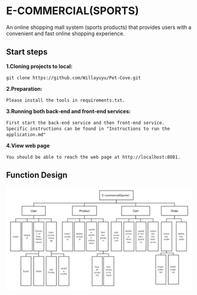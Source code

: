 # E-COMMERCIAL(SPORTS)

An online shopping mall system (sports products) that provides users with a convenient and fast online shopping experience.

## Start steps

**1.Cloning projects to local:**

```
git clone https://github.com/Willayuyu/Pet-Cove.git
```

**2.Preparation:**

```
Please install the tools in requirements.txt.
```

**3.Running both back-end and front-end services:**

```
First start the back-end service and then front-end service. 
Specific instructions can be found in "Instructions to run the application.md"
```

**4.View web page**

```
You should be able to reach the web page at http://localhost:8081.
```

## Function Design

![Function](./images/function.png)
